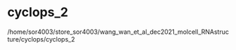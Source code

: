 # cyclops_2
/home/sor4003/store_sor4003/wang_wan_et_al_dec2021_molcell_RNAstructure/cyclops/cyclops_2
